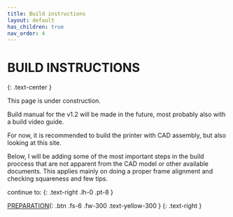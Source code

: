 ```yaml
---
title: Build instructions
layout: default
has_children: true
nav_order: 4
---
```

# BUILD INSTRUCTIONS
{: .text-center }

This page is under construction.

Build manual for the v1.2 will be made in the future, most probably also with a build video guide.

For now, it is recommended to build the printer with CAD assembly, but also looking at this site.

Below, I will be adding some of the most important steps in the build proccess that are not apparent from the CAD model or other available documents.
This applies mainly on doing a proper frame alignment and checking squareness and few tips.

continue to:
{: .text-right .lh-0 .pt-8 }

[PREPARATION]{: .btn .fs-6 .fw-300 .text-yellow-300 }
{: .text-right }

[PREPARATION]: https://rh3d.xyz/wiring.html
